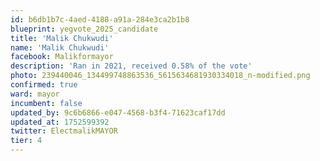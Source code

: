```yaml
---
id: b6db1b7c-4aed-4188-a91a-284e3ca2b1b8
blueprint: yegvote_2025_candidate
title: 'Malik Chukwudi'
name: 'Malik Chukwudi'
facebook: Malikformayor
description: 'Ran in 2021, received 0.58% of the vote'
photo: 239440046_134499748863536_5615634681930334018_n-modified.png
confirmed: true
ward: mayor
incumbent: false
updated_by: 9c6b6866-e047-4568-b3f4-71623caf17dd
updated_at: 1752599392
twitter: ElectmalikMAYOR
tier: 4
---
```

